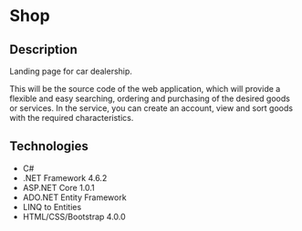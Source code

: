 # Shop

## Description
Landing page for car dealership.

This will be the source code of the web application, which will provide a flexible and easy searching, ordering and purchasing of the desired goods or services. 
In the service, you can create an account, view and sort goods with the required characteristics.

## Technologies

* C#
* .NET Framework 4.6.2
* ASP.NET Core 1.0.1
* ADO.NET Entity Framework
* LINQ to Entities
* HTML/CSS/Bootstrap 4.0.0
